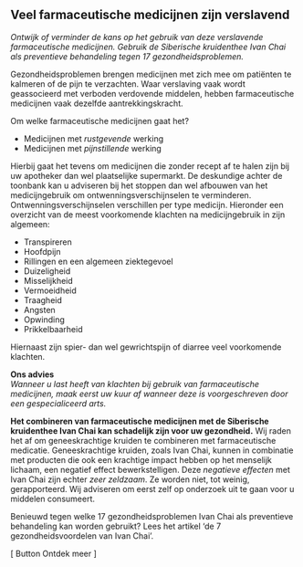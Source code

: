 ## Veel farmaceutische medicijnen zijn verslavend 

_Ontwijk of verminder de kans op het gebruik van deze verslavende farmaceutische medicijnen. Gebruik de Siberische kruidenthee Ivan Chai als preventieve behandeling tegen 17 gezondheidsproblemen._

Gezondheidsproblemen brengen medicijnen met zich mee om patiënten te kalmeren of de pijn te verzachten. Waar verslaving vaak wordt geassocieerd met verboden verdovende middelen, hebben farmaceutische medicijnen vaak dezelfde aantrekkingskracht.  

Om welke farmaceutische medicijnen gaat het? <br>
* Medicijnen met _rustgevende_ werking
* Medicijnen met _pijnstillende_ werking 

Hierbij gaat het tevens om medicijnen die zonder recept af te halen zijn bij uw apotheker dan wel plaatselijke supermarkt. De deskundige achter de toonbank kan u adviseren bij het stoppen dan wel afbouwen van het medicijngebruik om ontwenningsverschijnselen te verminderen. 
Ontwenningsverschijnselen verschillen per type medicijn. Hieronder een overzicht van de meest voorkomende klachten na medicijngebruik in zijn algemeen: 
* Transpireren 
* Hoofdpijn
* Rillingen en een algemeen ziektegevoel
* Duizeligheid
* Misselijkheid
* Vermoeidheid
* Traagheid
* Angsten
* Opwinding
* Prikkelbaarheid

Hiernaast zijn spier- dan wel gewrichtspijn of diarree veel voorkomende klachten.

**Ons advies** <br>
_Wanneer u last heeft van klachten bij gebruik van farmaceutische medicijnen, maak eerst uw kuur af wanneer deze is voorgeschreven door een gespecialiceerd arts._

**Het combineren van farmaceutische medicijnen met de Siberische kruidenthee Ivan Chai kan schadelijk zijn voor uw gezondheid.** Wij raden het af om geneeskrachtige kruiden te combineren met farmaceutische medicatie.  Geneeskrachtige kruiden, zoals Ivan Chai, kunnen in combinatie met producten die ook een krachtige impact hebben op het menselijk lichaam, een negatief effect bewerkstelligen. Deze _negatieve effecten_ met Ivan Chai zijn echter _zeer zeldzaam_. Ze worden niet, tot weinig, gerapporteerd. Wij adviseren om eerst zelf op onderzoek uit te gaan voor u middelen consumeert. 

Benieuwd tegen welke 17 gezondheidsproblemen Ivan Chai als preventieve behandeling kan worden gebruikt? Lees het artikel ‘de 7 gezondheidsvoordelen van Ivan Chai’.

[ Button Ontdek meer ]

